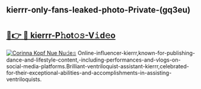 ## kierrr-only-fans​-leaked-photo​-Private-(gq3eu)


# <h2><a href="https://mediaupload.pro?title=kierrr&ref=git">🔗👉 🔴 kierrr-P𝚑ot𝚘𝚜-V𝚒d𝚎o</a></h2>

[![Corinna Kopf Nue Nu𝚍e𝚜](https://i.imgur.com/0qMVB7G.gif)](https://mediaupload.pro?title=kierrr&ref=git)
Online-influencer-kierrr,known-for-publishing-dance-and-lifestyle-content,-including-performances-and-vlogs-on-social-media-platforms.Brilliant-ventriloquist-assistant-kierrr,celebrated-for-their-exceptional-abilities-and-accomplishments-in-assisting-ventriloquists.  